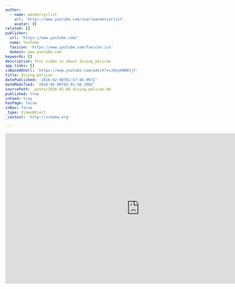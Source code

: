 ```yaml
---
author:
  - name: wandercyclist
    url: 'https://www.youtube.com/user/wandercyclist'
    avatar: {}
related: []
publisher:
  url: 'https://www.youtube.com/'
  name: YouTube
  favicon: 'https://www.youtube.com/favicon.ico'
  domain: www.youtube.com
keywords: []
description: This video is about diving pelican
app_links: []
isBasedOnUrl: 'https://www.youtube.com/watch?v=JUnykNN91jY'
title: diving pelican
datePublished: '2016-02-08T02:57:45.067Z'
dateModified: '2016-02-08T02:01:46.298Z'
sourcePath: _posts/2016-02-08-diving-pelican.md
published: true
inFeed: true
hasPage: false
inNav: false
_type: VideoObject
_context: 'http://schema.org'

---
```

<iframe src="https://cdn.embedly.com/widgets/media.html?src=https%3A%2F%2Fwww.youtube.com%2Fembed%2FJUnykNN91jY%3Ffeature%3Doembed&amp;url=https%3A%2F%2Fwww.youtube.com%2Fwatch%3Fv%3DJUnykNN91jY&amp;image=https%3A%2F%2Fi.ytimg.com%2Fvi%2FJUnykNN91jY%2Fhqdefault.jpg&amp;key=b7d04c9b404c499eba89ee7072e1c4f7&amp;type=text%2Fhtml&amp;schema=youtube" width="854" height="480" scrolling="no" frameborder="0" allowfullscreen="allowfullscreen" style=""></iframe>